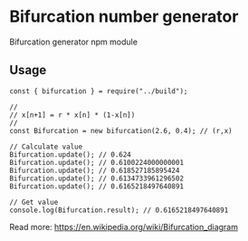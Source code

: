 # Bifurcation number generator

Bifurcation generator npm module

## Usage

```
const { bifurcation } = require("../build");

//
// x[n+1] = r * x[n] * (1-x[n])
//
const Bifurcation = new bifurcation(2.6, 0.4); // (r,x)

// Calculate value
Bifurcation.update(); // 0.624
Bifurcation.update(); // 0.6100224000000001
Bifurcation.update(); // 0.618527185895424
Bifurcation.update(); // 0.6134733961296502
Bifurcation.update(); // 0.6165218497640891

// Get value
console.log(Bifurcation.result); // 0.6165218497640891

```

Read more: https://en.wikipedia.org/wiki/Bifurcation_diagram
